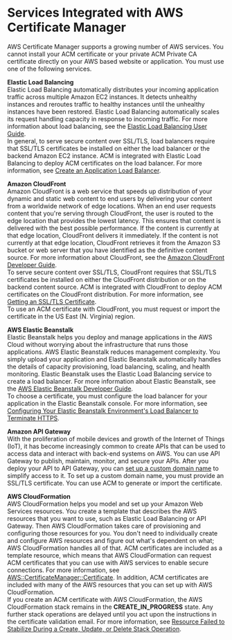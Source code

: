 # Services Integrated with AWS Certificate Manager<a name="acm-services"></a>

AWS Certificate Manager supports a growing number of AWS services\. You cannot install your ACM certificate or your private ACM Private CA certificate directly on your AWS based website or application\. You must use one of the following services\. 

**Elastic Load Balancing**  
 Elastic Load Balancing automatically distributes your incoming application traffic across multiple Amazon EC2 instances\. It detects unhealthy instances and reroutes traffic to healthy instances until the unhealthy instances have been restored\. Elastic Load Balancing automatically scales its request handling capacity in response to incoming traffic\. For more information about load balancing, see the [Elastic Load Balancing User Guide](https://docs.aws.amazon.com/elasticloadbalancing/latest/userguide/)\.  
In general, to serve secure content over SSL/TLS, load balancers require that SSL/TLS certificates be installed on either the load balancer or the backend Amazon EC2 instance\. ACM is integrated with Elastic Load Balancing to deploy ACM certificates on the load balancer\. For more information, see [ Create an Application Load Balancer](https://docs.aws.amazon.com/elasticloadbalancing/latest/application/create-application-load-balancer.html)\.

**Amazon CloudFront**  
Amazon CloudFront is a web service that speeds up distribution of your dynamic and static web content to end users by delivering your content from a worldwide network of edge locations\. When an end user requests content that you're serving through CloudFront, the user is routed to the edge location that provides the lowest latency\. This ensures that content is delivered with the best possible performance\. If the content is currently at that edge location, CloudFront delivers it immediately\. If the content is not currently at that edge location, CloudFront retrieves it from the Amazon S3 bucket or web server that you have identified as the definitive content source\. For more information about CloudFront, see the [Amazon CloudFront Developer Guide](https://docs.aws.amazon.com/AmazonCloudFront/latest/DeveloperGuide/)\.  
To serve secure content over SSL/TLS, CloudFront requires that SSL/TLS certificates be installed on either the CloudFront distribution or on the backend content source\. ACM is integrated with CloudFront to deploy ACM certificates on the CloudFront distribution\. For more information, see [ Getting an SSL/TLS Certificate](https://docs.aws.amazon.com/AmazonCloudFront/latest/DeveloperGuide/cnames-and-https-procedures.html#cnames-and-https-getting-certificates)\.  
To use an ACM certificate with CloudFront, you must request or import the certificate in the US East \(N\. Virginia\) region\.

**AWS Elastic Beanstalk**  
Elastic Beanstalk helps you deploy and manage applications in the AWS Cloud without worrying about the infrastructure that runs those applications\. AWS Elastic Beanstalk reduces management complexity\. You simply upload your application and Elastic Beanstalk automatically handles the details of capacity provisioning, load balancing, scaling, and health monitoring\. Elastic Beanstalk uses the Elastic Load Balancing service to create a load balancer\. For more information about Elastic Beanstalk, see the [AWS Elastic Beanstalk Developer Guide](https://docs.aws.amazon.com/elasticbeanstalk/latest/dg/)\.  
To choose a certificate, you must configure the load balancer for your application in the Elastic Beanstalk console\. For more information, see [ Configuring Your Elastic Beanstalk Environment's Load Balancer to Terminate HTTPS](https://docs.aws.amazon.com/elasticbeanstalk/latest/dg/configuring-https-elb.html)\. 

**Amazon API Gateway**  
 With the proliferation of mobile devices and growth of the Internet of Things \(IoT\), it has become increasingly common to create APIs that can be used to access data and interact with back\-end systems on AWS\. You can use API Gateway to publish, maintain, monitor, and secure your APIs\. After you deploy your API to API Gateway, you can [set up a custom domain name](https://docs.aws.amazon.com/apigateway/latest/developerguide/how-to-custom-domains.html) to simplify access to it\. To set up a custom domain name, you must provide an SSL/TLS certificate\. You can use ACM to generate or import the certificate\. 

**AWS CloudFormation**  
AWS CloudFormation helps you model and set up your Amazon Web Services resources\. You create a template that describes the AWS resources that you want to use, such as Elastic Load Balancing or API Gateway\. Then AWS CloudFormation takes care of provisioning and configuring those resources for you\. You don't need to individually create and configure AWS resources and figure out what's dependent on what; AWS CloudFormation handles all of that\. ACM certificates are included as a template resource, which means that AWS CloudFormation can request ACM certificates that you can use with AWS services to enable secure connections\. For more information, see [AWS::CertificateManager::Certificate](https://docs.aws.amazon.com/AWSCloudFormation/latest/UserGuide/aws-resource-certificatemanager-certificate.html)\. In addition, ACM certificates are included with many of the AWS resources that you can set up with AWS CloudFormation\.   
 If you create an ACM certificate with AWS CloudFormation, the AWS CloudFormation stack remains in the **CREATE\_IN\_PROGRESS** state\. Any further stack operations are delayed until you act upon the instructions in the certificate validation email\. For more information, see [ Resource Failed to Stabilize During a Create, Update, or Delete Stack Operation](https://docs.aws.amazon.com/AWSCloudFormation/latest/UserGuide/troubleshooting.html#troubleshooting-resource-did-not-stabilize)\. 